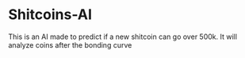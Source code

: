 # Shitcoins-AI
This is an AI made to predict if a new shitcoin can go over 500k. It will analyze coins after the bonding curve
